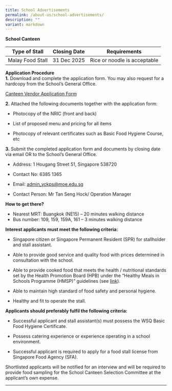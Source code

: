 ```yaml
---
title: School Advertisements
permalink: /about-us/school-advertisements/
description: ""
variant: markdown
---
```

**School Canteen**

| Type of Stall | Closing Date | Requirements |
| --- | --- | --- |
| Malay Food Stall | 31 Dec 2025 | Rice or noodle is acceptable |

**Application Procedure**
<br>
**1.**&nbsp;Download and complete the application form. You may also request for a hardcopy from the School’s General Office.
<br>

[Canteen Vendor Application Form](/files/formbf7_canteen%20application%20form%20(yio%20chu%20kang%20primary%20school).pdf)

**2.**&nbsp;Attached the following documents together with the application form:

*   Photocopy of the NRIC (front and back)
    
*   List of proposed menu and pricing for all items
    
*   Photocopy of relevant certificates such as Basic Food Hygiene Course, etc
    

**3.**&nbsp;Submit the completed application form and documents by closing date via email OR to the School’s General Office.

*   Address: 1 Hougang Street 51, Singapore 538720
    
*   Contact No: 6385 1365
    
*   Email: admin_yckps@moe.edu.sg
    
*   Contact Person: Mr Tan Seng Hock/ Operation Manager
    

**How to get there?**

*   Nearest MRT: Buangkok (NE15) – 20 minutes walking distance
*   Bus number: 109, 159, 159A, 161 – 3 minutes walking distance

**Interest applicants must meet the following criteria:**

*   Singapore citizen or Singapore Permanent Resident (SPR) for stallholder and stall assistant.
    
*   Able to provide good service and quality food with prices determined in consultation with the school.
    
*   Able to provide cooked food that meets the health / nutritional standards set by the Health Promotion Board (HPB) under the “Healthy Meals in Schools Programme (HMSP)” guidelines (see&nbsp;[link](https://www.hpb.gov.sg/schools/school-programmes/healthy-meals-in-schools-programme)).
    
*   Able to maintain high standard of food safety and personal hygiene.
    
*   Healthy and fit to operate the stall.
    

**Applicants should preferably fulfil the following criteria:**

*   Successful applicant and stall assistant(s) must possess the WSQ Basic Food Hygiene Certificate.
    
*   Possess catering experience or experience operating in a school environment.
    
*   Successful applicant is required to apply for a food stall license from Singapore Food Agency (SFA).

Shortlisted applicants will be notified for an interview and will be required to provide food sampling for the School Canteen Selection Committee at the applicant’s own expense.

* * *